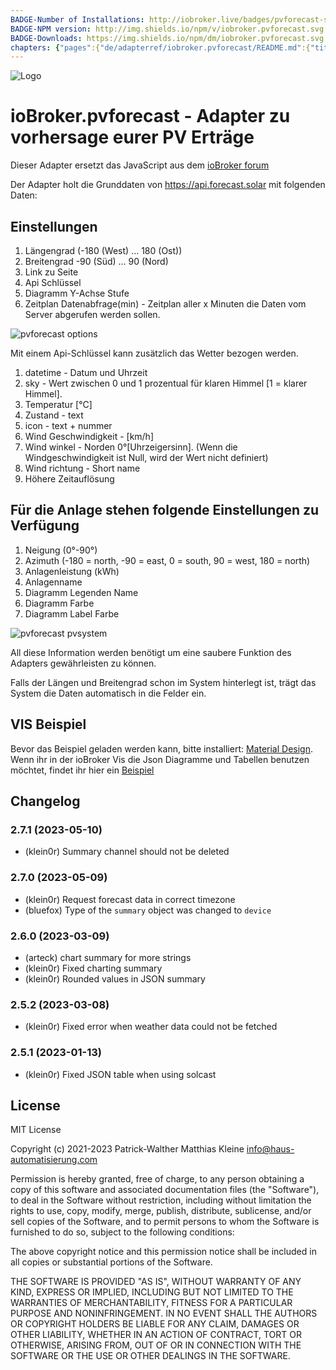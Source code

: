 ```yaml
---
BADGE-Number of Installations: http://iobroker.live/badges/pvforecast-stable.svg
BADGE-NPM version: http://img.shields.io/npm/v/iobroker.pvforecast.svg
BADGE-Downloads: https://img.shields.io/npm/dm/iobroker.pvforecast.svg
chapters: {"pages":{"de/adapterref/iobroker.pvforecast/README.md":{"title":{"de":"ioBroker.pvforecast - Adapter zu vorhersage eurer PV Erträge"},"content":"de/adapterref/iobroker.pvforecast/README.md"},"de/adapterref/iobroker.pvforecast/vis.md":{"title":{"de":"ioBroker.pvforecast - VIS"},"content":"de/adapterref/iobroker.pvforecast/vis.md"}}}
---
```

![Logo](../../admin/pvforecast.png)

# ioBroker.pvforecast - Adapter zu vorhersage eurer PV Erträge

Dieser Adapter ersetzt das JavaScript aus dem [ioBroker forum](https://forum.iobroker.net/topic/26068/forecast-solar-mit-dem-systeminfo-adapter)

Der Adapter holt die Grunddaten von https://api.forecast.solar mit folgenden Daten:

## Einstellungen

1. Längengrad (-180 (West) … 180 (Ost))
2. Breitengrad -90 (Süd) … 90 (Nord)
3. Link zu Seite
4. Api Schlüssel
5. Diagramm Y-Achse Stufe
6. Zeitplan Datenabfrage(min) - Zeitplan aller x Minuten die Daten vom Server abgerufen werden sollen.

![pvforecast options](https://user-images.githubusercontent.com/76852173/155196476-8c8210d9-bdb2-456b-a0aa-1dd411efea5e.JPG)

Mit einem Api-Schlüssel kann zusätzlich das Wetter bezogen werden.

1. datetime - Datum und Uhrzeit
2. sky - Wert zwischen 0 und 1 prozentual für klaren Himmel [1 =  klarer Himmel].
3. Temperatur [°C]
4. Zustand - text 
5. icon - text + nummer
6. Wind Geschwindigkeit -  [km/h]
7. Wind winkel - Norden 0°[Uhrzeigersinn]. (Wenn die Windgeschwindigkeit ist Null, wird der Wert nicht definiert)
8. Wind richtung - Short name 
9. Höhere Zeitauflösung

## Für die Anlage stehen folgende Einstellungen zu Verfügung

1. Neigung (0°-90°)
2. Azimuth (-180 = north, -90 = east, 0 = south, 90 = west, 180 = north)
3. Anlagenleistung (kWh)
4. Anlagenname
5. Diagramm Legenden Name
9. Diagramm Farbe
10. Diagramm Label Farbe 

![pvforecast pvsystem](https://user-images.githubusercontent.com/76852173/155196535-6828775a-8234-4a6a-b2a3-03d7fd88c80d.JPG)

All diese Information werden benötigt um eine saubere Funktion des Adapters gewährleisten zu können.

Falls der Längen und Breitengrad schon im System hinterlegt ist, trägt das System die Daten automatisch in die Felder ein.

## VIS Beispiel

Bevor das Beispiel geladen werden kann, bitte installiert: [Material Design](https://github.com/Scrounger/ioBroker.vis-materialdesign).
Wenn ihr in der ioBroker Vis die Json Diagramme und Tabellen benutzen möchtet, findet ihr hier ein [Beispiel](./vis.md)

## Changelog
<!--
    Placeholder for the next version (at the beginning of the line):
    ### **WORK IN PROGRESS**
-->
### 2.7.1 (2023-05-10)
* (klein0r) Summary channel should not be deleted

### 2.7.0 (2023-05-09)
* (klein0r) Request forecast data in correct timezone
* (bluefox) Type of the `summary` object was changed to `device`

### 2.6.0 (2023-03-09)
* (arteck) chart summary for more strings
* (klein0r) Fixed charting summary
* (klein0r) Rounded values in JSON summary

### 2.5.2 (2023-03-08)
* (klein0r) Fixed error when weather data could not be fetched

### 2.5.1 (2023-01-13)
* (klein0r) Fixed JSON table when using solcast

## License
MIT License

Copyright (c) 2021-2023 Patrick-Walther
                        Matthias Kleine <info@haus-automatisierung.com>

Permission is hereby granted, free of charge, to any person obtaining a copy
of this software and associated documentation files (the "Software"), to deal
in the Software without restriction, including without limitation the rights
to use, copy, modify, merge, publish, distribute, sublicense, and/or sell
copies of the Software, and to permit persons to whom the Software is
furnished to do so, subject to the following conditions:

The above copyright notice and this permission notice shall be included in all
copies or substantial portions of the Software.

THE SOFTWARE IS PROVIDED "AS IS", WITHOUT WARRANTY OF ANY KIND, EXPRESS OR
IMPLIED, INCLUDING BUT NOT LIMITED TO THE WARRANTIES OF MERCHANTABILITY,
FITNESS FOR A PARTICULAR PURPOSE AND NONINFRINGEMENT. IN NO EVENT SHALL THE
AUTHORS OR COPYRIGHT HOLDERS BE LIABLE FOR ANY CLAIM, DAMAGES OR OTHER
LIABILITY, WHETHER IN AN ACTION OF CONTRACT, TORT OR OTHERWISE, ARISING FROM,
OUT OF OR IN CONNECTION WITH THE SOFTWARE OR THE USE OR OTHER DEALINGS IN THE
SOFTWARE.
